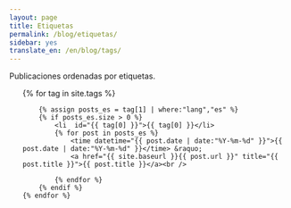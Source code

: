 ```yaml
---
layout: page
title: Etiquetas
permalink: /blog/etiquetas/
sidebar: yes
translate_en: /en/blog/tags/
---
```


Publicaciones ordenadas por etiquetas.

<ul class="tags-box">
	{% for tag in site.tags %}

		{% assign posts_es = tag[1] | where:"lang","es" %}
		{% if posts_es.size > 0 %}
			<li  id="{{ tag[0] }}">{{ tag[0] }}</li>
			{% for post in posts_es %}
				<time datetime="{{ post.date | date:"%Y-%m-%d" }}">{{ post.date | date:"%Y-%m-%d" }}</time> &raquo;
				<a href="{{ site.baseurl }}{{ post.url }}" title="{{ post.title }}">{{ post.title }}</a><br />

			{% endfor %}
		{% endif %}
	{% endfor %}
</ul>